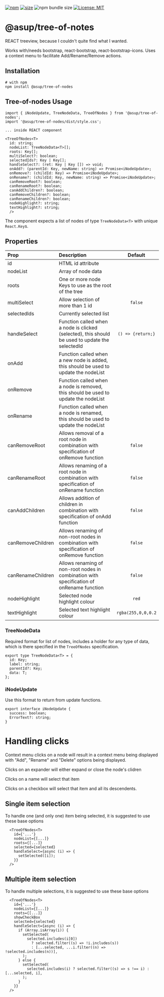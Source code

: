 [npm]: https://img.shields.io/npm/v/@asup/tree-of-nodes
[npm-url]: https://www.npmjs.com/package/@asup/tree-of-nodes
[size]: https://packagephobia.now.sh/badge?p=@asup/tree-of-nodes
[size-url]: https://packagephobia.now.sh/result?p=@asup/tree-of-nodes

[![npm][npm]][npm-url]
[![size][size]][size-url]
![npm bundle size](https://img.shields.io/bundlephobia/min/@asup/tree-of-nodes)
[![License: MIT](https://img.shields.io/badge/License-MIT-yellow.svg)](https://raw.githubusercontent.com/PaulDThomas/tree-of-nodes/master/LICENCE)

# @asup/tree-of-notes

REACT treeview, because I couldn't quite find what I wanted.

Works with/needs bootstrap, react-bootstrap, react-bootstrap-icons.
Uses a context menu to facilitate Add/Rename/Remove actions.

## Installation

```
# with npm
npm install @asup/tree-of-nodes
```

## Tree-of-nodes Usage

```
import { iNodeUpdate, TreeNodeData, TreeOfNodes } from '@asup/tree-of-nodes';
import '@asup/tree-of-nodes/dist/style.css';

... inside REACT component

<TreeOfNodes<T>
  id: string;
  nodeList: TreeNodeData<T>[];
  roots: Key[];
  multiSelect?: boolean;
  selectedIds?: Key | Key[];
  handleSelect?: (ret: Key | Key []) => void;
  onAdd?: (parentId: Key, newName: string) => Promise<iNodeUpdate>;
  onRemove?: (childId: Key) => Promise<iNodeUpdate>;
  onRename?: (childId: Key, newName: string) => Promise<iNodeUpdate>;
  canRemoveRoot?: boolean;
  canRenameRoot?: boolean;
  canAddChildren?: boolean;
  canRemoveChildren?: boolean;
  canRenameChildren?: boolean;
  nodeHighlight?: string;
  textHighlight?: string;
  />
```

The component expects a list of nodes of type `TreeNodeData<T>` with unique `React.Key`s.

## Properties

| Prop              | Description                                                                                     |      Default       |
| :---------------- | :---------------------------------------------------------------------------------------------- | :----------------: |
| id                | HTML id attribute                                                                               |                    |
| nodeList          | Array of node data                                                                              |                    |
| roots             | One or more node Keys to use as the root of the tree                                            |                    |
| multiSelect       | Allow selection of more than 1 id                                                               |      `false`       |
| selectedIds       | Currently selected list                                                                         |                    |
| handleSelect      | Function called when a node is clicked (selected), this should be used to update the selectedId | `() => {return;}`  |
| onAdd             | Function called when a new node is added, this should be used to update the nodeList            |                    |
| onRemove          | Function called when a node is removed, this should be used to update the nodeList              |                    |
| onRename          | Function called when a node is renamed, this should be used to update the nodeList              |                    |
| canRemoveRoot     | Allows removal of a root node in combination with specification of onRemove function            |      `false`       |
| canRenameRoot     | Allows renaming of a root node in combination with specification of onRename function           |      `false`       |
| canAddChildren    | Allows addition of children in combination with specification of onAdd function                 |      `false`       |
| canRemoveChildren | Allows renaming of non-root nodes in combination with specification of onRemove function        |      `false`       |
| canRenameChildren | Allows renaming of non-root nodes in combination with specification of onRename function        |      `false`       |
| nodeHighlight     | Selected node highlight colour                                                                  |       `red`        |
| textHighlight     | Selected text highlight colour                                                                  | `rgba(255,0,0,0.2` |

### TreeNodeData

Required format for list of nodes, includes a holder for any type of data, which is there specified in the `TreeOfNodes` specification.

```
export type TreeNodeData<T> = {
  id: Key;
  label: string;
  parentId?: Key;
  data: T;
};
```

### iNodeUpdate

Use this format to return from update functions.

```
export interface iNodeUpdate {
  success: boolean;
  ErrorText?: string;
}
```

# Handling clicks

Context menu clicks on a node will result in a context menu being displayed with "Add", "Rename" and "Delete" options being displayed.

Clicks on an expander will either expand or close the node's clidren

Clicks on a name will select that item

Clicks on a checkbox will select that item and all its descendents.

## Single item selection

To handle one (and only one) item being selected, it is suggested to use these base options

```
  <TreeOfNodes<T>
    id={'...'}
    nodeList={[...]}
    roots={[...]}
    selected={selected}
    handleSelect={async (i) => {
      setSelected([i]);
    }}
  />
```

## Multiple item selection

To handle multiple selections, it is suggested to use these base options

```
  <TreeOfNodes<T>
    id={'...'}
    nodeList={[...]}
    roots={[...]}
    showCheckBox
    selected={selected}
    handleSelect={async (i) => {
      if (Array.isArray(i)) {
        setSelected(
          selected.includes(i[0])
            ? selected.filter((s) => !i.includes(s))
            : [...selected, ...i.filter((n) => !selected.includes(n))],
        );
      } else {
        setSelected(
          selected.includes(i) ? selected.filter((s) => s !== i) : [...selected, i],
        );
      }
    }}
  />
```
